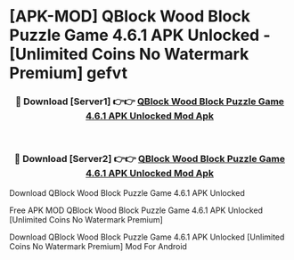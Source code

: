 # [APK-MOD] QBlock  Wood Block Puzzle Game 4.6.1 APK Unlocked - [Unlimited Coins No Watermark Premium] gefvt



<div align="center">
<h3>🔴 Download [Server1] 👉👉 <a href="https://momento.my/?title=QBlock__Wood_Block_Puzzle_Game_4.6.1_APK_Unlocked">QBlock  Wood Block Puzzle Game 4.6.1 APK Unlocked Mod Apk</a></h3><br>

<h3>🔴 Download [Server2] 👉👉 <a href="https://momento.my/?title=QBlock__Wood_Block_Puzzle_Game_4.6.1_APK_Unlocked">QBlock  Wood Block Puzzle Game 4.6.1 APK Unlocked Mod Apk</a></h3>
</div>



Download QBlock  Wood Block Puzzle Game 4.6.1 APK Unlocked 

Free APK MOD QBlock  Wood Block Puzzle Game 4.6.1 APK Unlocked [Unlimited Coins No Watermark Premium]

Download QBlock  Wood Block Puzzle Game 4.6.1 APK Unlocked [Unlimited Coins No Watermark Premium] Mod For Android
